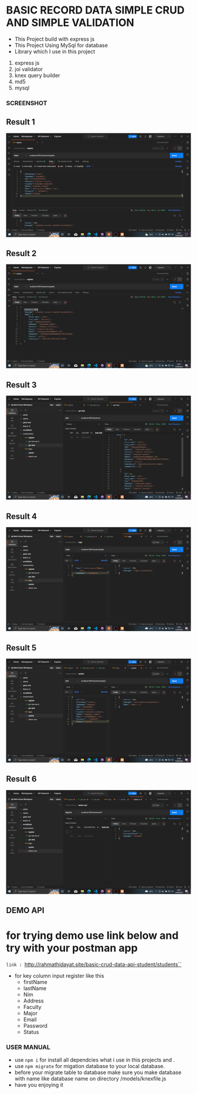 # BASIC RECORD DATA SIMPLE CRUD AND SIMPLE VALIDATION

- This Project build with express js
- This Project Using MySql for database
- Library which I use in this project

1. express js
2. joi validator
3. knex query builder
4. md5
5. mysql

### SCREENSHOT

## Result 1

![RESULT 1](/images/images-result1.png "IMAGES RESULT 1")

## Result 2

![RESULT 2](/images/images-result2.png "IMAGES RESULT 2")

## Result 3

![RESULT 3](/images/images-result3.png "IMAGES RESULT 3")

## Result 4

![RESULT 4](/images/images-result4.png "IMAGES RESULT 4")

## Result 5

![RESULT 5](/images/images-result5.png "IMAGES RESULT 5")

## Result 6

![RESULT 6](/images/images-result6.png "IMAGES RESULT 6")

## DEMO API

# for trying demo use link below and try with your postman app

`link : `http://rahmathidayat.site/basic-crud-data-api-student/students``

- for key column input register like this
  - firstName
  - lastName
  - Nim
  - Address
  - Faculty
  - Major
  - Email
  - Password
  - Status

### USER MANUAL

- use `npm i` for install all dependcies what i use in this projects and .
- use `npm migrate` for migation database to your local database.
- before your migrate table to database make sure you make database with name like database name on directory /models/knexfile.js
- have you enjoying it
